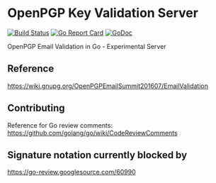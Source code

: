 # OpenPGP Key Validation Server
[![Build Status](https://travis-ci.org/TNG/openpgp-validation-server.svg?branch=master)](https://travis-ci.org/TNG/openpgp-validation-server) [![Go Report Card](https://goreportcard.com/badge/github.com/TNG/openpgp-validation-server)](https://goreportcard.com/report/github.com/TNG/openpgp-validation-server) [![GoDoc](https://godoc.org/github.com/TNG/openpgp-validation-server?status.svg)](https://godoc.org/github.com/TNG/openpgp-validation-server)

OpenPGP Email Validation in Go - Experimental Server

## Reference
https://wiki.gnupg.org/OpenPGPEmailSummit201607/EmailValidation

## Contributing
Reference for Go review comments:
https://github.com/golang/go/wiki/CodeReviewComments

## Signature notation currently blocked by
https://go-review.googlesource.com/60990
